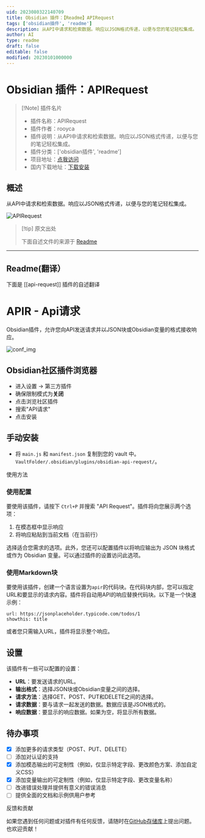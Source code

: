 ```yaml
---
uid: 2023080322140709
title: Obsidian 插件：【Readme】APIRequest
tags: ['obsidian插件', 'readme']
description: 从API中请求和检索数据。响应以JSON格式传递，以便与您的笔记轻松集成。
author: AI
type: readme
draft: false
editable: false
modified: 20230101000000
---
```


# Obsidian 插件：APIRequest

> [!Note] 插件名片
> - 插件名称：APIRequest
> - 插件作者：rooyca
> - 插件说明：从API中请求和检索数据。响应以JSON格式传递，以便与您的笔记轻松集成。
> - 插件分类：['obsidian插件', 'readme']
> - 项目地址：[点我访问](https://github.com/Rooyca/obsidian-api-request)
> - 国内下载地址：[下载安装](https://pkmer.cn/products/plugin/pluginMarket/?api-request)

## 概述

从API中请求和检索数据。响应以JSON格式传递，以便与您的笔记轻松集成。

![APIRequest](https://cdn.pkmer.cn/covers/api-request.png!pkmer)

> [!tip] 原文出处
> 
>下面自述文件的来源于 [Readme](https://ghproxy.net/https://raw.githubusercontent.com/Rooyca/obsidian-api-request/master/README.md)
> 

---

## Readme(翻译）

下面是 [[api-request]] 插件的自述翻译


# APIR - Api请求

Obsidian插件，允许您向API发送请求并以JSON块或Obsidian变量的格式接收响应。

![conf_img](config_img.png)

## Obsidian社区插件浏览器

- 进入设置 -> 第三方插件
- 确保限制模式为**关闭**
- 点击浏览社区插件
- 搜索"API请求"
- 点击安装

## 手动安装

- 将 `main.js` 和 `manifest.json` 复制到您的 vault 中。`VaultFolder/.obsidian/plugins/obsidian-api-request/`。

使用方法

### 使用配置

要使用该插件，请按下 `Ctrl+P` 并搜索 "API Request"。插件将向您展示两个选项：

1. 在模态框中显示响应
2. 将响应粘贴到当前文档（在当前行）

选择适合您需求的选项。此外，您还可以配置插件以将响应输出为 JSON 块格式或作为 Obsidian 变量。可以通过插件的设置访问此选项。

### 使用Markdown块

要使用该插件，创建一个语言设置为`apir`的代码块。在代码块内部，您可以指定URL和要显示的请求内容。插件将自动用API的响应替换代码块。以下是一个快速示例：

```apir
url: https://jsonplaceholder.typicode.com/todos/1
showthis: title
```

或者您只需输入URL，插件将显示整个响应。

## 设置

该插件有一些可以配置的设置：

- **URL**：要发送请求的URL。
- **输出格式**：选择JSON块或Obsidian变量之间的选择。
- **请求方法**：选择GET、POST、PUT和DELETE之间的选择。
- **请求数据**：要与请求一起发送的数据。数据应该是JSON格式的。
- **响应数据**：要显示的响应数据。如果为空，将显示所有数据。

## 待办事项

- [x] 添加更多的请求类型（POST、PUT、DELETE）
- [ ] 添加对认证的支持
- [x] 添加模态输出的可定制性（例如，仅显示特定字段、更改颜色方案、添加自定义CSS）
- [x] 添加变量输出的可定制性（例如，仅显示特定字段、更改变量名称）
- [ ] 改进错误处理并提供有意义的错误消息
- [ ] 提供全面的文档和示例供用户参考

反馈和贡献

如果您遇到任何问题或对插件有任何反馈，请随时在[GitHub存储库](https://github.com/Rooyca/obsidian-api-request)上提出问题。也欢迎贡献！



